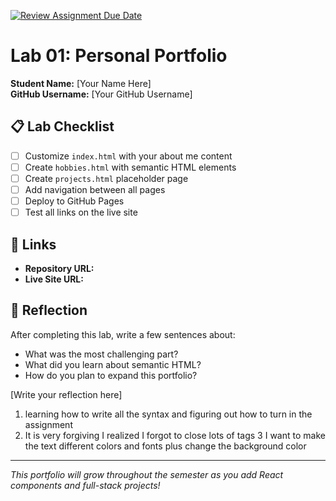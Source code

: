 [![Review Assignment Due Date](https://classroom.github.com/assets/deadline-readme-button-22041afd0340ce965d47ae6ef1cefeee28c7c493a6346c4f15d667ab976d596c.svg)](https://classroom.github.com/a/fEVZN0YI)
# Lab 01: Personal Portfolio

**Student Name:** [Your Name Here]  
**GitHub Username:** [Your GitHub Username]

## 📋 Lab Checklist

- [ ] Customize `index.html` with your about me content
- [ ] Create `hobbies.html` with semantic HTML elements  
- [ ] Create `projects.html` placeholder page
- [ ] Add navigation between all pages
- [ ] Deploy to GitHub Pages
- [ ] Test all links on the live site

## 🔗 Links

- **Repository URL:** 
- **Live Site URL:** 

## 📝 Reflection

After completing this lab, write a few sentences about:
- What was the most challenging part?
- What did you learn about semantic HTML?
- How do you plan to expand this portfolio?

[Write your reflection here]
1. learning how to write all the syntax and figuring out how to turn in the assignment
2. It is very forgiving I realized I forgot to close lots of tags
3 I want to make the text different colors and fonts plus change the background color
---

*This portfolio will grow throughout the semester as you add React components and full-stack projects!*
